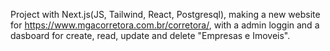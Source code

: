 Project with Next.js(JS, Tailwind, React, Postgresql), making a new website for https://www.mgacorretora.com.br/corretora/, with a admin loggin and a dasboard for create, read, update and delete "Empresas e Imoveis".

